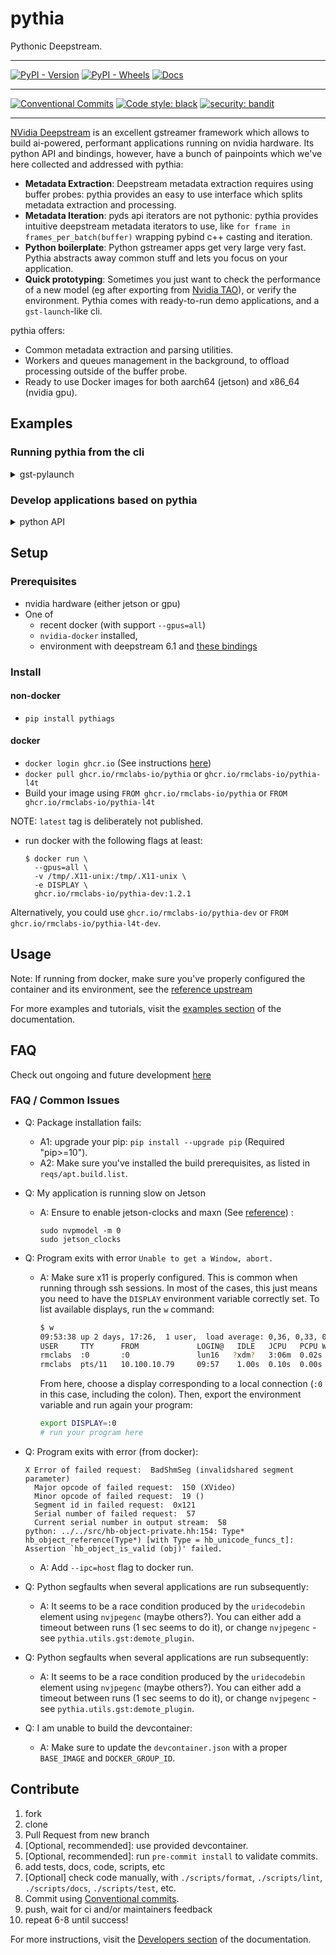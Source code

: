 # pythia

Pythonic Deepstream.

---
[![PyPI - Version](https://img.shields.io/pypi/v/pythiags)](https://pypi.org/project/pythiags/)
[![PyPI - Wheels](https://img.shields.io/pypi/wheel/pythiags)](https://pypi.org/project/pythiags/)
[![Docs](https://img.shields.io/badge/docs-github_pages-blue)](https://rmclabs-io.github.io/pythia-docs/)

---

[![Conventional Commits](https://img.shields.io/badge/Conventional%20Commits-1.0.0-yellow.svg)](https://conventionalcommits.org)
[![Code style: black](https://img.shields.io/badge/code%20style-black-000000.svg)](https://github.com/psf/black)
[![security: bandit](https://img.shields.io/badge/security-bandit-yellow.svg)](https://github.com/PyCQA/bandit)

---


[NVidia Deepstream](https://developer.nvidia.com/deepstream-sdk) is an excellent gstreamer
framework which allows to build ai-powered, performant applications running on nvidia
hardware. Its python API and bindings, however, have a bunch of painpoints which we've
here collected and addressed with pythia:

* **Metadata Extraction**: Deepstream metadata extraction requires using buffer probes:
  pythia provides an easy to use interface which splits metadata extraction and
  processing.
* **Metadata Iteration**: pyds api iterators are not pythonic: pythia provides intuitive 
  deepstream metadata iterators to use, like `for frame in frames_per_batch(buffer)`
  wrapping pybind c++ casting and iteration.
* **Python boilerplate**: Python gstreamer apps get very large very fast. Pythia abstracts
  away common stuff and lets you focus on your application.
* **Quick prototyping**: Sometimes you just want to check the performance of a new model
  (eg after exporting from [Nvidia TAO](https://developer.nvidia.com/tao)), or verify
  the environment. Pythia comes with ready-to-run demo applications, and a
  `gst-launch`-like cli.

pythia offers:

* Common metadata extraction and parsing utilities.
* Workers and queues management in the background, to offload processing outside of the 
  buffer probe.
* Ready to use Docker images for both aarch64 (jetson) and x86_64 (nvidia gpu).

## Examples

### Running pythia from the cli

<details><summary> gst-pylaunch</summary>

You can run familiar pipelines and attach buffer probes from simple python modules.

#### Create Files

<!-- gst-pylaunch probe -->
* Create a file `probe.py` with:

```python

from pythia import objects_per_batch

def gen_detections(batch_meta):
    for frame, detection in objects_per_batch(batch_meta):
        box = detection.rect_params
        yield {
            "frame_num": frame.frame_num,
            "label": detection.obj_label,
            "left": box.left,
            "top": box.top,
            "width": box.width,
            "height": box.height,
            "confidence": detection.confidence,
        }

```

<!-- gst-pylaunch pipeline -->
* Create a file `pipeline.txt` with:

```
uridecodebin
  uri=file://{input}
! identity
  eos-after=30
! nvvideoconvert
! muxer.sink_0
nvstreammux
  name=muxer width=1280 height=720 batch-size=1
! nvinfer
  name=pgie
  config-file-path={pgie-conf}
! nvvideoconvert
! nvdsosd
! nvvideoconvert
! queue
! x264enc
! mp4mux
! filesink location={output}
```

#### Running pythia

<!-- gst-pylaunch console -->
* run the application with:

```console
$ gst-pylaunch \
  -p ./pipeline.txt \
  --pgie-conf=/opt/nvidia/deepstream/deepstream/samples/configs/deepstream-app/config_infer_primary.txt \
  --input=/opt/nvidia/deepstream/deepstream/samples/streams/sample_720p.mp4 \
  --output=/tmp/overlayed.mp4 \
  --probe=probe.py:gen_detections@pgie.src
```

Note the `--pgie-conf`, `--input`, and `--output` cli args were dynamically parsed and
added from the pipeline file. 

This command instructed pythia to do the following:
  1. Load a pipeline from a file located at `./pipeline.txt`, which contains
    `gst-launch`-like syntax with some parameters to be inserted (`input`, `pgie-conf`,
    `output`).
  2. Format the pipelie with `input`, `pgie-conf` and `output` from received parameters.
    (For a more complex syntax, you can install `pythia[jinja]` to use jinja as a
    template backend. See the documentation for more details.)
  4. Setup a buffer probe which internally calls the `gen_detections` method defined in the
    `probe.py` file.
  5. Attach said buffer probe in the `source pad` of the `pgie`-named element of the
    pipeline.
  6. Send incoming metadata to a logger which prints jsonified metadata to console.

#### Check your output

* Check your console to see the incoming detections.
* Want to do something else with the detections? You can choose between several
  backends: logging (stdout <default>, stderr, file available), in-memory (deque),
  kafka, redis, or implement your own streaming connector with the `PYTHIA_STREAM_URI`
  env var. Check the documentation for more details.
  
</details>


### Develop applications based on pythia
<details><summary>python API</summary>


If you want more granular control over the behavior of the application, its signals,
events, and messages, you can instead program an aplication using pythia's API.


#### Create Files

Continuing with the same pipeline as in the previous example,

<!-- api application -->
* Create a file `myscript.py` with:

```python
import json
from kafka import KafkaProducer
from kafka.admin import KafkaAdminClient, NewTopic
from pythia import Application, Gst, objects_per_batch

class App(Application):

    def __init__(self, *a, **kw):
        super().__init__(*a, **kw)
        self.manual_kafka = KafkaProducer(
            bootstrap_servers="kafka:9092"
        )

    def on_message_error(self, *a, **kw):
        err, debug = super().on_message_error(*a, **kw)
        self.manual_kafka.send(
            "app_events",
            json.dumps({ "CONDITION":"ERROR", "ERR": err, "DEBUG": debug}).encode()
        )
        raise RuntimeError("Unhandled pipeline error")

    def on_message_eos(self, bus, message):
        self.manual_kafka.send(
            "app_events",
            json.dumps({ "CONDITION":"EOS", "SENT_BY": str(message.src)}).encode()
        )
        super().on_message_eos(bus, message)

app = App.from_pipeline_file(
    "pipeline.txt",
    params={
      "pgie-conf": "/opt/nvidia/deepstream/deepstream/samples/configs/deepstream-app/config_infer_primary.txt",
      "input": "/opt/nvidia/deepstream/deepstream/samples/streams/sample_720p.mp4",
      "output": "/tmp/overlayed.mp4",
    }
)

@app.probe(
    "pgie",
    pad_direction="src",
    backend_uri="kafka://kafka:9092?stream=raw_detections"
)
def pgie_srcprobe(batch_meta):
    for frame, detection in objects_per_batch(batch_meta):
        frame_num = frame.frame_num
        box = detection.rect_params
        yield {
            "frame_num": frame_num,
            "label": detection.obj_label,
            "left": box.left,
            "top": box.top,
            "width": box.width,
            "height": box.height,
            "confidence": detection.confidence,
        }

@app.probe(
    "muxer",
    pad_direction="src",
)
def source_probe(pad, info):
    app.manual_kafka.send(
        "app_events",
        json.dumps({
            "CONDITION":"STARTED",
            "PAD_CAPS": pad.props.caps.to_string(),
            "PAD_DIRECTION": pad.props.direction,
            "PAD_OFFSET": pad.props.offset,
        }).encode()
    )
    return Gst.PadProbeReturn.REMOVE

if __name__ == "__main__":
    admin = KafkaAdminClient(bootstrap_servers="kafka:9092")
    if "app_events" not in admin.list_topics():
        admin.create_topics(
            new_topics=[
                NewTopic(name="app_events", num_partitions=1,replication_factor=1)
            ],
            validate_only=False,
        )
    app()

```

#### Running pythia

<!-- api console -->
* run the application with:

```console
$ python myscript.py
```

In this mode, you have more control over the application behavior:

1. Subclass application
2. instantiate a custom message handler (a kafka producer in this example)
3. forward error and EOS messages to a custom kafka topic
4. interpolate the pipeline template file with python variables to construct the app
5. use the `@app.probe` decorator as a generator, letting pythia handle the messages
  internally
6. use the `@app.probe` decorator as a probe, handling manually the buffer flow and
  messaging.


Want to do something else while the application is running? you can run the application
with `app(background=True)` instead. See the documentation for details and more
examples.

#### Check your output

* Check the kafka topics to see the incoming detections.

</details>

## Setup

### Prerequisites

* nvidia hardware (either jetson or gpu)
* One of
  - recent docker (with support `--gpus=all`)
  - `nvidia-docker` installed,
  - environment with deepstream 6.1 and [these bindings](https://github.com/rmclabs.io/deepstream_python_apps)


### Install

#### non-docker

* `pip install pythiags`

#### docker

* `docker login ghcr.io` (See instructions [here](https://docs.github.com/en/packages/working-with-a-github-packages-registry/working-with-the-container-registry))
* `docker pull ghcr.io/rmclabs-io/pythia` or `ghcr.io/rmclabs-io/pythia-l4t`
* Build your image using `FROM ghcr.io/rmclabs-io/pythia` or
  `FROM ghcr.io/rmclabs-io/pythia-l4t`

NOTE: `latest` tag is deliberately not published.

* run docker with the following flags at least:

  ```console
  $ docker run \
    --gpus=all \
    -v /tmp/.X11-unix:/tmp/.X11-unix \
    -e DISPLAY \
    ghcr.io/rmclabs-io/pythia-dev:1.2.1
  ```

Alternatively, you could use `ghcr.io/rmclabs-io/pythia-dev` or
`FROM ghcr.io/rmclabs-io/pythia-l4t-dev`.

## Usage

Note: If running from docker, make sure you've properly configured the container and its
environment, see the
[reference upstream](https://docs.nvidia.com/metropolis/deepstream/dev-guide/text/DS_docker_containers.html#)

For more examples and tutorials, visit the
[examples section](https://dev.rmclabs.io/pythia/docs/examples.html)
of the documentation.

## FAQ

Check out ongoing and future development [here](https://github.com/rmclabs-io/pythiags/projects)

### FAQ / Common Issues

* Q: Package installation fails:

  * A1: upgrade your pip: `pip install --upgrade pip` (Required "pip>=10").
  * A2: Make sure you've installed the build prerequisites, as listed in `reqs/apt.build.list`.

* Q: My application is running slow on Jetson

  * A: Ensure to enable jetson-clocks and maxn (See
    [reference](https://docs.nvidia.com/metropolis/deepstream/dev-guide/text/DS_Performance.html#jetson))
    :

     ```console
     sudo nvpmodel -m 0
     sudo jetson_clocks
     ```

* Q: Program exits with error `Unable to get a Window, abort.`

  * A: Make sure x11 is properly configured. This is common when running through ssh
     sessions. In most of the cases, this just means you need to have the `DISPLAY`
     environment variable correctly set. To list available displays, run the `w`
     command:

     ```bash
     $ w
     09:53:38 up 2 days, 17:26,  1 user,  load average: 0,36, 0,33, 0,23
     USER     TTY      FROM             LOGIN@   IDLE   JCPU   PCPU WHAT
     rmclabs  :0       :0               lun16   ?xdm?   3:06m  0.02s /usr/lib/gdm3/gdm-x-session --run-script /usr/lib/gnome-session/run-systemd-session unity-session.     target
     rmclabs  pts/11   10.100.10.79     09:57    1.00s  0.10s  0.00s w
     ```

     From here, choose a display corresponding to a local connection (`:0` in this case,
     including the colon). Then, export the environment variable and run again your program:

     ```bash
     export DISPLAY=:0
     # run your program here
     ```

* Q: Program exits with error (from docker):

     ```console
     X Error of failed request:  BadShmSeg (invalidshared segment parameter)
       Major opcode of failed request:  150 (XVideo)
       Minor opcode of failed request:  19 ()
       Segment id in failed request:  0x121
       Serial number of failed request:  57
       Current serial number in output stream:  58
     python: ../../src/hb-object-private.hh:154: Type* hb_object_reference(Type*) [with Type = hb_unicode_funcs_t]: Assertion `hb_object_is_valid (obj)' failed.
     ```

  * A: Add `--ipc=host` flag to docker run.

* Q: Python segfaults when several applications are run subsequently:

  * A: It seems to be a race condition produced by the `uridecodebin` element using
    `nvjpegenc` (maybe others?). You can either add a timeout between runs (1 sec seems
    to do it), or change `nvjpegenc` - see `pythia.utils.gst:demote_plugin`.

* Q: Python segfaults when several applications are run subsequently:

  * A: It seems to be a race condition produced by the `uridecodebin` element using
    `nvjpegenc` (maybe others?). You can either add a timeout between runs (1 sec seems
    to do it), or change `nvjpegenc` - see `pythia.utils.gst:demote_plugin`.

* Q: I am unable to build the devcontainer:

  * A: Make sure to update the `devcontainer.json` with a proper `BASE_IMAGE` and
    `DOCKER_GROUP_ID`.

## Contribute

1. fork
2. clone
3. Pull Request from new branch
4. [Optional, recommended]: use provided devcontainer.
5. [Optional, recommended]: run `pre-commit install` to validate commits.
6. add tests, docs, code, scripts, etc
7. [Optional] check code manually, with `./scripts/format`, `./scripts/lint`,
  `./scripts/docs`, `./scripts/test`, etc.
8. Commit using
  [Conventional commits](https://www.conventionalcommits.org/en/v1.0.0/#summary).
9. push, wait for ci and/or maintainers feedback
10. repeat 6-8 until success!

For more instructions, visit the
[Developers section](https://rmclabs-io.github.io/pythia-docs/development)
of the documentation.

